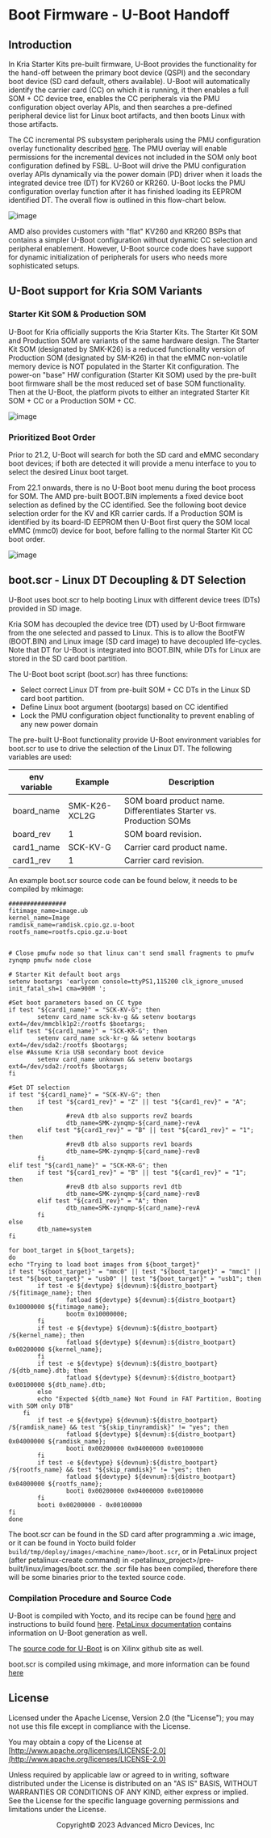 
# Boot Firmware - U-Boot Handoff

## Introduction

In Kria Starter Kits pre-built firmware, U-Boot provides the functionality for the hand-off between the primary boot device (QSPI) and the secondary boot device (SD card default, others available). U-Boot will automatically identify the carrier card (CC) on which it is running, it then enables a full SOM + CC device tree, enables the CC peripherals via the PMU configuration object overlay APIs, and then searches a pre-defined peripheral device list for Linux boot artifacts, and then boots Linux with those artifacts.

The CC incremental PS subsystem peripherals using the PMU configuration overlay functionality described [here](./bootfw_pmu_config_obj.md). The PMU overlay will enable permissions for the incremental devices not included in the SOM only boot configuration defined by FSBL. U-Boot will drive the PMU configuration overlay APIs dynamically via the power domain (PD) driver when it loads the integrated device tree (DT) for KV260 or KR260. U-Boot locks the PMU configuration overlay function after it has finished loading its EEPROM identified DT. The overall flow is outlined in this flow-chart below.

![image](./media/ubootflow.png)

AMD also provides customers with "flat" KV260 and KR260 BSPs that contains a simpler U-Boot configuration without dynamic CC selection and peripheral enablement. However, U-Boot source code does have support for dynamic initialization of peripherals for users who needs more sophisticated setups.

## U-Boot support for Kria SOM Variants

### Starter Kit SOM & Production SOM

U-Boot for Kria officially supports the Kria Starter Kits. The Starter Kit SOM and Production SOM are variants of the same hardware design.  The Starter Kit SOM (designated by SMK-K26) is a reduced functionality version  of Production SOM (designated by SM-K26) in that the eMMC non-volatile memory device is NOT populated in the Starter Kit configuration. The power-on "base" HW configuration (Starter Kit SOM) used by the pre-built boot firmware shall be the most reduced set of base SOM functionality. Then at the U-Boot, the platform pivots to either an integrated Starter Kit SOM + CC or a Production SOM + CC.

![image](./media/ubootflow_SMvsSMK.png)

### Prioritized Boot Order

Prior to 21.2, U-Boot will search for both the SD card and eMMC secondary boot devices; if both are detected it will provide a menu interface to you to select the desired Linux boot target.

From 22.1 onwards, there is no U-Boot boot menu during the boot process for SOM. The AMD pre-built BOOT.BIN implements a fixed device boot selection as defined by the CC identified. See the following boot device selection order for the KV and KR carrier cards. If a Production SOM is identified by its board-ID EEPROM then U-Boot first query the SOM local eMMC (mmc0) device for boot, before falling to the normal Starter Kit CC boot order.

![image](./media/ubootflow_KVvsKR.png)

## boot.scr - Linux DT Decoupling & DT Selection

U-Boot uses boot.scr to help booting Linux with different device trees (DTs) provided in SD image.

Kria SOM has decoupled the device tree (DT) used by U-Boot firmware from the one selected and passed to Linux. This is to allow the BootFW (BOOT.BIN) and Linux image (SD card image) to have decoupled life-cycles. Note that DT for U-Boot is integrated into BOOT.BIN, while DTs for Linux are stored in the SD card boot partition.

The U-Boot boot script (boot.scr) has three functions:

- Select correct Linux DT from pre-built SOM + CC DTs in the Linux SD card boot partition.
- Define Linux boot argument (bootargs) based on CC identified
- Lock the PMU configuration object functionality to prevent enabling of any new power domain

The pre-built U-Boot functionality provide U-Boot environment variables for boot.scr to use to drive the selection of the Linux DT. The following variables are used:

| env variable | Example       | Description                                                         |
|--------------|---------------|---------------------------------------------------------------------|
| board_name   | SMK-K26-XCL2G | SOM board product name. Differentiates Starter vs. Production SOMs  |
| board_rev    | 1             | SOM board revision.                                                 |
| card1_name   | SCK-KV-G      | Carrier card product name.                                          |
| card1_rev    | 1             | Carrier card revision.                                              |

An example boot.scr source code can be found below, it needs to be compiled by mkimage:

```
################
fitimage_name=image.ub
kernel_name=Image
ramdisk_name=ramdisk.cpio.gz.u-boot
rootfs_name=rootfs.cpio.gz.u-boot


# Close pmufw node so that linux can't send small fragments to pmufw
zynqmp pmufw node close

# Starter Kit default boot args
setenv bootargs 'earlycon console=ttyPS1,115200 clk_ignore_unused init_fatal_sh=1 cma=900M ';

#Set boot parameters based on CC type
if test "${card1_name}" = "SCK-KV-G"; then
        setenv card_name sck-kv-g && setenv bootargs ext4=/dev/mmcblk1p2:/rootfs $bootargs;
elif test "${card1_name}" = "SCK-KR-G"; then
        setenv card_name sck-kr-g && setenv bootargs ext4=/dev/sda2:/rootfs $bootargs;
else #Assume Kria USB secondary boot device
        setenv card_name unknown && setenv bootargs ext4=/dev/sda2:/rootfs $bootargs;
fi

#Set DT selection
if test "${card1_name}" = "SCK-KV-G"; then
        if test "${card1_rev}" = "Z" || test "${card1_rev}" = "A"; then
                #revA dtb also supports revZ boards
                dtb_name=SMK-zynqmp-${card_name}-revA
        elif test "${card1_rev}" = "B" || test "${card1_rev}" = "1"; then
                #revB dtb also supports rev1 boards
                dtb_name=SMK-zynqmp-${card_name}-revB
        fi
elif test "${card1_name}" = "SCK-KR-G"; then
        if test "${card1_rev}" = "B" || test "${card1_rev}" = "1"; then
                #revB dtb also supports rev1 dtb
                dtb_name=SMK-zynqmp-${card_name}-revB
        elif test "${card1_rev}" = "A"; then
                dtb_name=SMK-zynqmp-${card_name}-revA
        fi
else
        dtb_name=system
fi

for boot_target in ${boot_targets};
do
echo "Trying to load boot images from ${boot_target}"
if test "${boot_target}" = "mmc0" || test "${boot_target}" = "mmc1" || test "${boot_target}" = "usb0" || test "${boot_target}" = "usb1"; then
        if test -e ${devtype} ${devnum}:${distro_bootpart} /${fitimage_name}; then
                fatload ${devtype} ${devnum}:${distro_bootpart} 0x10000000 ${fitimage_name};
                bootm 0x10000000;
        fi
        if test -e ${devtype} ${devnum}:${distro_bootpart} /${kernel_name}; then
                fatload ${devtype} ${devnum}:${distro_bootpart} 0x00200000 ${kernel_name};
        fi
        if test -e ${devtype} ${devnum}:${distro_bootpart} /${dtb_name}.dtb; then
                fatload ${devtype} ${devnum}:${distro_bootpart} 0x00100000 ${dtb_name}.dtb;
        else
		echo "Expected ${dtb_name} Not Found in FAT Partition, Booting with SOM only DTB"
	fi
        if test -e ${devtype} ${devnum}:${distro_bootpart} /${ramdisk_name} && test "${skip_tinyramdisk}" != "yes"; then
                fatload ${devtype} ${devnum}:${distro_bootpart} 0x04000000 ${ramdisk_name};
                booti 0x00200000 0x04000000 0x00100000
        fi
        if test -e ${devtype} ${devnum}:${distro_bootpart} /${rootfs_name} && test "${skip_ramdisk}" != "yes"; then
                fatload ${devtype} ${devnum}:${distro_bootpart} 0x04000000 ${rootfs_name};
                booti 0x00200000 0x04000000 0x00100000
        fi
        booti 0x00200000 - 0x00100000
fi
done

```

The boot.scr can be found in the SD card after programming a .wic image, or it can be found in Yocto build folder ```build/tmp/deploy/images/<machine_name>/boot.scr```, or in PetaLinux project (after petalinux-create command) in <petalinux_project>/pre-built/linux/images/boot.scr. the .scr file has been compiled, therefore there will be some binaries prior to the texted source code.

### Compilation Procedure and Source Code

U-Boot is compiled with Yocto, and its recipe can be found [here](https://github.com/Xilinx/meta-xilinx/blob/master/meta-xilinx-core/recipes-bsp/u-boot/u-boot-xlnx.inc) and instructions to build found [here](./bootfw_boot.bin_generation.md). [PetaLinux documentation](https://docs.xilinx.com/v/u/2020.1-English/ug1144-petalinux-tools-reference-guide) contains information on U-Boot generation as well.

The [source code for U-Boot](github.com/Xilinx/u-boot-xlnx.git) is on Xilinx github site as well.

boot.scr is compiled using mkimage, and more information can be found [here](https://xilinx-wiki.atlassian.net/wiki/spaces/A/pages/749142017/Using+Distro+Boot+With+Xilinx+U-Boot)

## License

Licensed under the Apache License, Version 2.0 (the "License"); you may not use this file except in compliance with the License.

You may obtain a copy of the License at
[http://www.apache.org/licenses/LICENSE-2.0](http://www.apache.org/licenses/LICENSE-2.0)

Unless required by applicable law or agreed to in writing, software distributed under the License is distributed on an "AS IS" BASIS, WITHOUT WARRANTIES OR CONDITIONS OF ANY KIND, either express or implied. See the License for the specific language governing permissions and limitations under the License.

<p class="sphinxhide" align="center">Copyright&copy; 2023 Advanced Micro Devices, Inc</p>